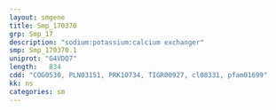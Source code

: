 ```yaml
---
layout: smgene
title: Smp_170370
grp: Smp_17
description: "sodium:potassium:calcium exchanger"
smp: Smp_170370.1
uniprot: "G4VDQ7"
length:   834
cdd: "COG0530, PLN03151, PRK10734, TIGR00927, cl08331, pfam01699"
kk: ns
categories: sm
---
```

